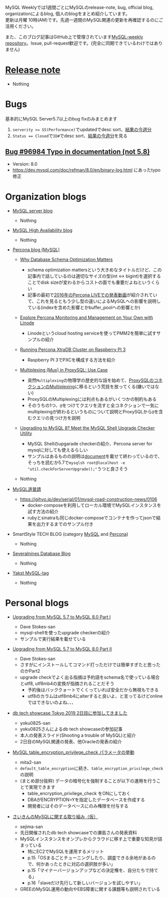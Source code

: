 MySQL Weeklyでは1週間ごとにMySQLのrelease-note, bug, official blog, organizationによるblog, 個人のblogをまとめ紹介しています。  
更新は月曜 10時(AM)です。先週一週間のMySQL関連の更新を再確認するのにご活用ください。

また、このブログ記事はGitHub上で管理されています[MySQL-weekly repository](https://github.com/tom--bo/MySQL-weekly)。Issue, pull-request歓迎です。(完全に同期できているわけではありません)


# [Release note](https://dev.mysql.com/doc/relnotes/mysql/8.0/en/)

- Nothing

# Bugs

基本的にMySQL Server5.7以上のbug fixのみまとめます

1. `serverity >= S5(Performance)`でupdatedでdesc sort、[結果の今週分](https://bugs.mysql.com/search.php?cmd=display&status=All&severity=-5&os=5&bug_age=0&order_by=mtime&direction=ASC&limit=30&mine=0&reorder_by=mtime)
1. `Status == Closed`で`ID#`でdesc sort、[結果の今週分](https://bugs.mysql.com/search.php?search_for=&status=Closed&severity=&limit=10&order_by=id&cmd=display&direction=DESC&os=0&phpver=&bug_age=0)を見る



## [Bug #96984 Typo in documentation (not 5.8)](https://bugs.mysql.com/bug.php?id=96984)

- Version: 8.0
- https://dev.mysql.com/doc/refman/8.0/en/binary-log.html にあったtypo修正

# Organization blogs

- [MySQL server blog](https://mysqlserverteam.com/)
  - Nothing

- [MySQL High Availability blog](https://mysqlhighavailability.com/)
  - Nothing

- [Percona blog (MySQL)](https://www.percona.com/blog/)
  - [Why Database Schema Optimization Matters](https://www.percona.com/blog/2019/09/23/why-schema-optimization-matters/)
    - schema optimization mattersという大きめなタイトルだけど、この記事内で話しているのは適切なサイズの型(int <-> bigint)を選択することでdisk sizeが変わるからコストの面でも重要だよねというくらい
    - 記事の最初で[2016年のPercona LIVEでの発表動画](https://www.youtube.com/watch?v=O2QDT_JVB6w)が紹介されていて、これを見るともう少し型の違いによるMySQLへの影響を説明している(indexを含めた影響とかbuffer_poolへの影響とか)

  - [Explore Percona Monitoring and Management on Your Own with Linode](https://www.percona.com/blog/2019/09/25/explore-percona-monitoring-and-management-on-your-own-with-linode/)
    - Linodeというcloud hosting serviceを使ってPMM2を簡単に試すサンプルの紹介

  - [Running Percona XtraDB Cluster on Raspberry PI 3](https://www.percona.com/blog/2019/09/26/running-percona-xtradb-cluster-on-raspberry-pi-3/)
    - Raspberry PI 3でPXCを構成する方法を紹介

  - [Multiplexing (Mux) in ProxySQL: Use Case](https://www.percona.com/blog/2019/09/27/multiplexing-mux-in-proxysql/)
    - 突然`Multiplexing`の物理学の歴史的な話を始めて、[ProxySQLのコネクションのMultiplexing](https://github.com/sysown/proxysql/wiki/Multiplexing)に移るという荒技を放ってくる(嫌いではない)
    - ProxySQLのMultiplexingには利点もあるがいくつかの制約もある
    - そのうちの1つ、`@`をつけてクエリを流すと全コネクションで一気にmultiplexingが終わるというものについて説明とProxySQLから`@`を含むクエリの見つけ方を説明

  - [Upgrading to MySQL 8? Meet the MySQL Shell Upgrade Checker Utility](https://www.percona.com/blog/2019/09/27/mysql-8-shell-upgrade-checker-utility/)
    - MySQL Shellのupgarade checkerの紹介、Percona server for mysqlに対しても使えるらしい
    - サンプルはあるものの説明は[document](https://dev.mysql.com/doc/mysql-shell/8.0/en/mysql-shell-utilities-upgrade.html)を載せて終わっているので、そっちを読むか5.7で`mysqlsh root@localhost -e "util.checkForServerUpgrade();"`うつと良さそう

  - Nothing

- [MySQL道普請](https://gihyo.jp/dev/serial/01/mysql-road-construction-news)
  - https://gihyo.jp/dev/serial/01/mysql-road-construction-news/0106
    - docker-composeを利用してローカル環境でMySQLインスタンスを試す方法の紹介
    - rubyとsinatraも同じdocker-composeでコンテナを作ってjsonで結果を出力するまでのサンプル付き

- SmartStyle TECH BLOG (category [MySQL](https://www.s-style.co.jp/blog/category/tech/mysql/) and [Percona](https://www.s-style.co.jp/blog/category/tech/percona/))
  - Nothing

- [Severalnines Database Blog](https://severalnines.com/database-blog)
  - Nothing


- [Yakst MySQL-tag](https://yakst.com/ja/tags/mysql)
  - Nothing



# Personal blogs

- [Upgrading from MySQL 5.7 to MySQL 8.0 Part I](https://elephantdolphin.blogspot.com/2019/09/upgrading-from-mysql-57-to-mysql-80.html)
  - Dave Stokes-san
  - mysql-shellを使ったupgrade checkerの紹介
  - サンプルで実行結果を載せている

- [Upgrading from MySQL 5.7 to MySQL 8.0 Part II](https://elephantdolphin.blogspot.com/2019/09/upgrading-from-mysql-57-to-mysql-80_25.html)
  - Dave Stokes-san
  - さすがにインストールしてコマンド打っただけでは簡単すぎたと思ったのかPart2
  - upgrade checkでよく出る指摘は予約語をschema名で使っている場合とutf8, utf8mb4の変換が指摘されることだそう
    - 予約後はバッククォートでくくっていれば安全だから無視もできる
    - utf8のカラムはutf8mb4にalterすると良いよ、と言ってるけどonlineではできないのよね、、、

- [db tech showcase Tokyo 2019 2日目に参加してきました](https://yoku0825.blogspot.com/2019/09/db-tech-showcase-tokyo-2019-2.html)
  - yoku0825-san
  - yoku0825さんによるdb tech showcaseの参加記事
  - 本人の発表スライド(Shooting a trouble of MySQL)と紹介
  - 2日目のMySQL関連の発表、他Oracleの発表の紹介

- [MySQL table_encryption_privilege_check パラメータの挙動](http://mita2db.blogspot.com/2019/09/mysql-tableencryptionprivilegecheck.html)
  - mita2-san
  - `default_table_encryption`に続き、`table_encryption_privilege_check`の説明
  - (まとめ部分抜粋) データの暗号化を強制することが以下の運用を行うことで実現できます
    - table_encryption_privilege_check をONにしておく
    - DBAがENCRYPTION=Yを指定したデータベースを作成する
    - 開発者にはそのデータベースにのみ権限を付与する

- [さいきんのMySQLに関する取り組み（仮）](https://www.slideshare.net/takanorisejima/mysql-170796099)
  - sejima-san
  - 先日開催されたdb tech showcaseでの瀬島さんの発表資料
  - MySQLインスタンスをオンプレからクラウドに移す上で重要な知見が詰まっている
    - 特にEC2でMySQLを運用するメリット
    - p.15「OSまるごとチューニングしたり、調査できる余地があるので、何かあったときに対応の選択肢が多い」
    - p.15「マイナーバージョンアップなどの決定権を、自分たちで持てる」
    - p.16「slaveだけ先行して新しいバージョンを試しやすい」
  - GREEのMySQL運用の動向やEBS障害に関する課題等も説明されている
